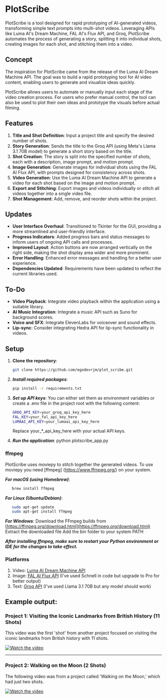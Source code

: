 # PlotScribe

PlotScribe is a tool designed for rapid prototyping of AI-generated videos, transforming simple text prompts into multi-shot videos. Leveraging APIs like Luma AI's Dream Machine, FAL AI's Flux API, and Groq, PlotScribe automates the process of generating a story, splitting it into individual shots, creating images for each shot, and stitching them into a video.

## Concept

The inspiration for PlotScribe came from the release of the Luma AI Dream Machine API. The goal was to build a rapid prototyping tool for AI video content, enabling users to generate and visualize ideas quickly.

PlotScribe allows users to automate or manually input each stage of the video creation process. For users who prefer manual control, the tool can also be used to plot their own ideas and prototype the visuals before actual filming.

## Features

1. **Title and Shot Definition**: Input a project title and specify the desired number of shots.
2. **Story Generation**: Sends the title to the Groq API (using Meta's Llama 3.1 70B model) to generate a short story based on the title.
3. **Shot Creation**: The story is split into the specified number of shots, each with a description, image prompt, and motion prompt.
4. **Image Generation**: Generate images for individual shots using the FAL AI Flux API, with prompts designed for consistency across shots.
5. **Video Generation**: Use the Luma AI Dream Machine API to generate a video for each shot based on the image and motion prompt.
6. **Export and Stitching**: Export images and videos individually or stitch all videos together into a single video file.
7. **Shot Management**: Add, remove, and reorder shots within the project.

## Updates

- **User Interface Overhaul**: Transitioned to Tkinter for the GUI, providing a more streamlined and user-friendly interface.
- **Progress Indicators**: Added progress bars and status messages to inform users of ongoing API calls and processes.
- **Improved Layout**: Action buttons are now arranged vertically on the right side, making the shot display area wider and more prominent.
- **Error Handling**: Enhanced error messages and handling for a better user experience.
- **Dependencies Updated**: Requirements have been updated to reflect the current libraries used.

## To-Do

- **Video Playback**: Integrate video playback within the application using a suitable library.
- **AI Music Integration**: Integrate a music API such as Suno for background scores.
- **Voice and SFX**: Integrate ElevenLabs for voiceover and sound effects.
- **Lip-sync**: Consider integrating Hedra API for lip-sync functionality in videos.

## Setup

1. **Clone the repository**:
   ```bash
   git clone https://github.com/egodevrjm/plot_scribe.git
   
2. ***Install required packages***:
   ```bash
   pip install -r requirements.txt
   
3. ***Set up API keys***: You can either set them as environment variables or create a .env file in the project root with the following content:
   ```bash
   GROQ_API_KEY=your_groq_api_key_here
   FAL_KEY=your_fal_api_key_here
   LUMAAI_API_KEY=your_lumaai_api_key_here
   ```
   Replace your_*_api_key_here with your actual API keys.
   
5. ***Run the application***:
   python plotscribe_app.py

### ffmpeg

PlotScribe uses moviepy to stitch together the generated videos. To use moviepy you need [ffmpeg] (https://www.ffmpeg.org/) on your system. 

***For macOS (using Homebrew)***:
```bash
   brew install ffmpeg
```

***For Linux (Ubuntu/Debian)***:
```bash
   sudo apt-get update
   sudo apt-get install ffmpeg
```

***For Windows***:
Download the FFmpeg builds from [https://ffmpeg.org/download.html](https://ffmpeg.org/download.html)
Extract the downloaded file
Add the bin folder to your system PATH

***_After installing ffmpeg, make sure to restart your Python environment or IDE for the changes to take effect._***

### Platforms

1. Video: [Luma AI Dream Machine API](https://lumalabs.ai/dream-machine/api)
2. Image: [FAL AI Flux API](https://fal.ai) (I've used Schnell in code but upgrade to Pro for better output)
3. Text: [Groq API](https://console.groq.com/docs/models) (I've used Llama 3.1 70B but any model should work)


## Example output:

### Project 1: Visiting the Iconic Landmarks from British History (11 Shots)

This video was the first 'shot' from another project focused on visiting the iconic landmarks from British history with 11 shots.

[![Watch the video](https://img.youtube.com/vi/UEkjmYxo34g/maxresdefault.jpg)](https://www.youtube.com/watch?v=UEkjmYxo34g)

---

### Project 2: Walking on the Moon (2 Shots)

The following video was from a project called 'Walking on the Moon,' which had just two shots.

[![Watch the video](https://img.youtube.com/vi/lcxhFd_RWyY/maxresdefault.jpg)](https://www.youtube.com/watch?v=lcxhFd_RWyY)


